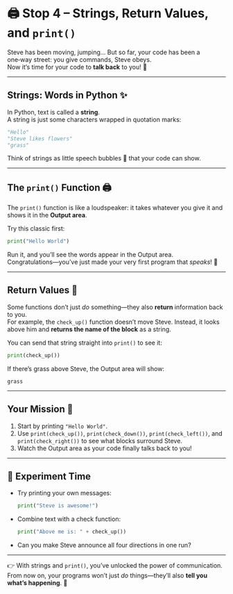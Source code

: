 # 🖨️ Stop 4 – Strings, Return Values, and `print()`

Steve has been moving, jumping... But so far, your code has been a one‑way street: you give commands, Steve obeys.  
Now it’s time for your code to **talk back** to you! 🎉  

---

## Strings: Words in Python ✨
In Python, text is called a **string**.  
A string is just some characters wrapped in quotation marks:  

```python
"Hello"
"Steve likes flowers"
"grass"
```

Think of strings as little speech bubbles 💬 that your code can show.  

---

## The `print()` Function 🖨️
The `print()` function is like a loudspeaker: it takes whatever you give it and shows it in the **Output area**.  

Try this classic first:  

```python
print("Hello World")
```

Run it, and you’ll see the words appear in the Output area.  
Congratulations—you’ve just made your very first program that *speaks*! 🎉  

---

## Return Values 🎁
Some functions don’t just *do* something—they also **return** information back to you.  
For example, the `check_up()` function doesn’t move Steve. Instead, it looks above him and **returns the name of the block** as a string.  

You can send that string straight into `print()` to see it:  

```python
print(check_up())
```

If there’s grass above Steve, the Output area will show:  

```
grass
```

---

## Your Mission 🎯
1. Start by printing `"Hello World"`.  
2. Use `print(check_up())`, `print(check_down())`, `print(check_left())`, and `print(check_right())` to see what blocks surround Steve.  
3. Watch the Output area as your code finally talks back to you!  

---

## 🧪 Experiment Time
- Try printing your own messages:  
  ```python
  print("Steve is awesome!")
  ```  
- Combine text with a check function:  
  ```python
  print("Above me is: " + check_up())
  ```  
- Can you make Steve announce all four directions in one run?  

---

👉 With strings and `print()`, you’ve unlocked the power of communication. From now on, your programs won’t just *do* things—they’ll also **tell you what’s happening**. 🚀  
